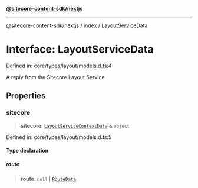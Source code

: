 [**@sitecore-content-sdk/nextjs**](../../README.md)

***

[@sitecore-content-sdk/nextjs](../../README.md) / [index](../README.md) / LayoutServiceData

# Interface: LayoutServiceData

Defined in: core/types/layout/models.d.ts:4

A reply from the Sitecore Layout Service

## Properties

### sitecore

> **sitecore**: [`LayoutServiceContextData`](LayoutServiceContextData.md) & `object`

Defined in: core/types/layout/models.d.ts:5

#### Type declaration

##### route

> **route**: `null` \| [`RouteData`](RouteData.md)
